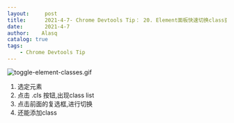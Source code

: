 ```yaml
---
layout:     post
title:      2021-4-7- Chrome Devtools Tip： 20. Element面板快速切换class查看效果
date:       2021-4-7
author:    Alasq
catalog: true
tags:
    - Chrome Devtools Tip
---
```


![toggle-element-classes.gif](https://upload-images.jianshu.io/upload_images/8156292-b89e5a5150f31bd9.gif?imageMogr2/auto-orient/strip)
1. 选定元素
2. 点击 .cls 按钮,出现class list
3. 点击前面的复选框,进行切换
4. 还能添加class